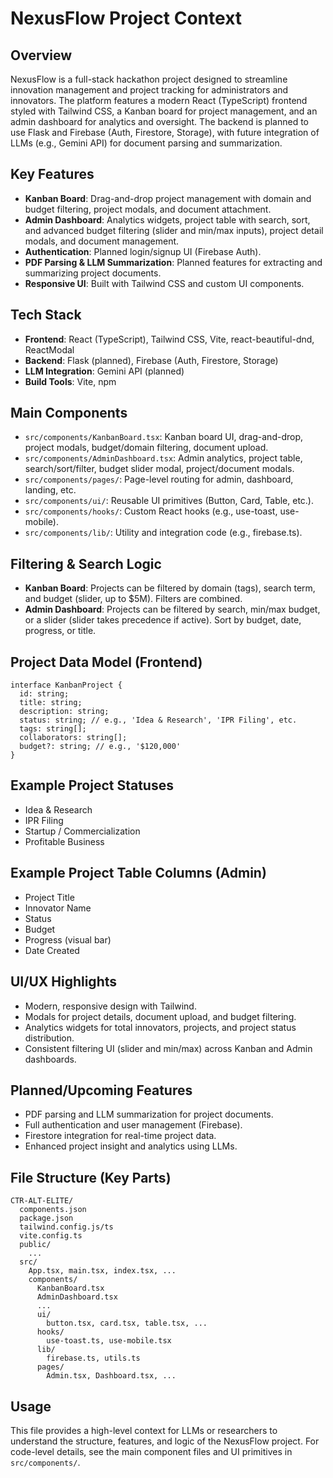 # NexusFlow Project Context

## Overview
NexusFlow is a full-stack hackathon project designed to streamline innovation management and project tracking for administrators and innovators. The platform features a modern React (TypeScript) frontend styled with Tailwind CSS, a Kanban board for project management, and an admin dashboard for analytics and oversight. The backend is planned to use Flask and Firebase (Auth, Firestore, Storage), with future integration of LLMs (e.g., Gemini API) for document parsing and summarization.

## Key Features
- **Kanban Board**: Drag-and-drop project management with domain and budget filtering, project modals, and document attachment.
- **Admin Dashboard**: Analytics widgets, project table with search, sort, and advanced budget filtering (slider and min/max inputs), project detail modals, and document management.
- **Authentication**: Planned login/signup UI (Firebase Auth).
- **PDF Parsing & LLM Summarization**: Planned features for extracting and summarizing project documents.
- **Responsive UI**: Built with Tailwind CSS and custom UI components.

## Tech Stack
- **Frontend**: React (TypeScript), Tailwind CSS, Vite, react-beautiful-dnd, ReactModal
- **Backend**: Flask (planned), Firebase (Auth, Firestore, Storage)
- **LLM Integration**: Gemini API (planned)
- **Build Tools**: Vite, npm

## Main Components
- `src/components/KanbanBoard.tsx`: Kanban board UI, drag-and-drop, project modals, budget/domain filtering, document upload.
- `src/components/AdminDashboard.tsx`: Admin analytics, project table, search/sort/filter, budget slider modal, project/document modals.
- `src/components/pages/`: Page-level routing for admin, dashboard, landing, etc.
- `src/components/ui/`: Reusable UI primitives (Button, Card, Table, etc.).
- `src/components/hooks/`: Custom React hooks (e.g., use-toast, use-mobile).
- `src/components/lib/`: Utility and integration code (e.g., firebase.ts).

## Filtering & Search Logic
- **Kanban Board**: Projects can be filtered by domain (tags), search term, and budget (slider, up to $5M). Filters are combined.
- **Admin Dashboard**: Projects can be filtered by search, min/max budget, or a slider (slider takes precedence if active). Sort by budget, date, progress, or title.

## Project Data Model (Frontend)
```
interface KanbanProject {
  id: string;
  title: string;
  description: string;
  status: string; // e.g., 'Idea & Research', 'IPR Filing', etc.
  tags: string[];
  collaborators: string[];
  budget?: string; // e.g., '$120,000'
}
```

## Example Project Statuses
- Idea & Research
- IPR Filing
- Startup / Commercialization
- Profitable Business

## Example Project Table Columns (Admin)
- Project Title
- Innovator Name
- Status
- Budget
- Progress (visual bar)
- Date Created

## UI/UX Highlights
- Modern, responsive design with Tailwind.
- Modals for project details, document upload, and budget filtering.
- Analytics widgets for total innovators, projects, and project status distribution.
- Consistent filtering UI (slider and min/max) across Kanban and Admin dashboards.

## Planned/Upcoming Features
- PDF parsing and LLM summarization for project documents.
- Full authentication and user management (Firebase).
- Firestore integration for real-time project data.
- Enhanced project insight and analytics using LLMs.

## File Structure (Key Parts)
```
CTR-ALT-ELITE/
  components.json
  package.json
  tailwind.config.js/ts
  vite.config.ts
  public/
    ...
  src/
    App.tsx, main.tsx, index.tsx, ...
    components/
      KanbanBoard.tsx
      AdminDashboard.tsx
      ...
      ui/
        button.tsx, card.tsx, table.tsx, ...
      hooks/
        use-toast.ts, use-mobile.tsx
      lib/
        firebase.ts, utils.ts
      pages/
        Admin.tsx, Dashboard.tsx, ...
```

## Usage
This file provides a high-level context for LLMs or researchers to understand the structure, features, and logic of the NexusFlow project. For code-level details, see the main component files and UI primitives in `src/components/`.
